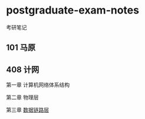 # postgraduate-exam-notes

考研笔记



## 101 马原



## 408 计网

第一章 计算机网络体系结构

第二章 物理层

第三章 [数据链路层](https://github.com/LeopoldChou/postgraduate-exam-notes/)

